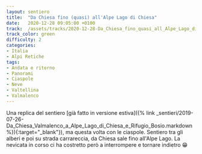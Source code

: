 ```yaml
---
layout: sentiero
title:  "Da Chiesa fino (quasi) all'Alpe Lago di Chiesa"
date:   2020-12-28 09:05:00 +0100
track:  /assets/tracks/2020-12-28-Da_Chiesa_fino_quasi_all_Alpe_Lago_di_Chiesa.gpx
track_color: green
difficulty: 2
categories:
- Italia
- Alpi Retiche
tags:
- Andata e ritorno
- Panorami
- Ciaspole
- Neve
- Valtellina
- Valmalenco
---
```


Una replica del sentiero [già fatto in versione estiva]({% link _sentieri/2019-07-26-Da_Chiesa_Valmalenco_a_Alpe_Lago_di_Chiesa_e_Rifugio_Bosio.markdown %}){:target="_blank"}), ma questa volta con le ciaspole. 
Sentiero tra gli alberi e poi su strada carrareccia, da Chiesa sale fino all'Alpe Lago. 
La nevicata in corso ci ha costretto però a interrompere e tornare indietro :grin: